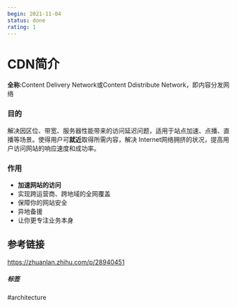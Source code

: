 ```yaml
---
begin: 2021-11-04
status: done
rating: 1
---
```


# CDN简介

**全称**:Content Delivery Network或Content Ddistribute Network，即内容分发网络

### 目的

解决因区位、带宽、服务器性能带来的访问延迟问题，适用于站点加速、点播、直播等场景。使得用户可**就近**取得所需内容，解决 Internet网络拥挤的状况，提高用户访问网站的响应速度和成功率。

### 作用

- **加速网站的访问**
-  实现跨运营商、跨地域的全网覆盖
-   保障你的网站安全
-   异地备援
-   让你更专注业务本身



## 参考链接

https://zhuanlan.zhihu.com/p/28940451


##### 标签
#architecture 